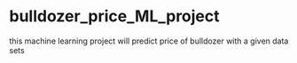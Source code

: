# bulldozer_price_ML_project
this machine learning project will predict price of bulldozer with a given data sets
